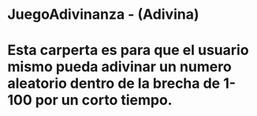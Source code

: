# JuegoAdivinanza - (Adivina)
# Esta carperta es para que el usuario mismo pueda adivinar un numero aleatorio dentro de la brecha de 1-100 por un corto tiempo.
